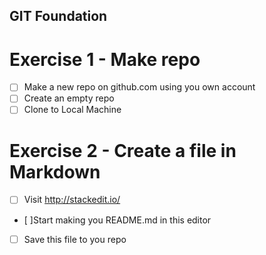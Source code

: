 ﻿## GIT Foundation

# Exercise 1 - Make repo
- [ ] Make a new repo on github.com using you own account
- [ ] Create an empty repo
- [ ] Clone to Local Machine

# Exercise 2 - Create a file in Markdown
- [ ] Visit http://stackedit.io/
- [ ]Start making you README.md in this editor
- [ ] Save this file to you repo 
